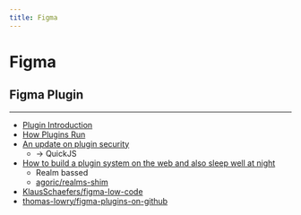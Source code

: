 ```yaml
---
title: Figma
---
```


# Figma

## Figma Plugin

---

- [Plugin Introduction](https://www.figma.com/plugin-docs/intro/)
- [How Plugins Run](https://www.figma.com/plugin-docs/how-plugins-run/)
- [An update on plugin security](https://www.figma.com/blog/an-update-on-plugin-security/)
  - -> QuickJS
- [How to build a plugin system on the web and also sleep well at night](https://www.figma.com/blog/how-we-built-the-figma-plugin-system/)
  - Realm bassed
  - [agoric/realms-shim](https://github.com/agoric/realms-shim)
- [KlausSchaefers/figma-low-code](https://github.com/KlausSchaefers/figma-low-code)
- [thomas-lowry/figma-plugins-on-github](https://github.com/thomas-lowry/figma-plugins-on-github)
